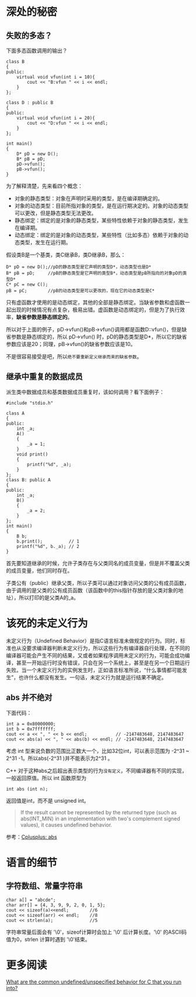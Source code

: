 # 深处的秘密

## 失败的多态？

下面多态函数调用的输出？

    class B
    {
    public:
        virtual void vfun(int i = 10){
            cout << "B:vfun " << i << endl;
        }
    };
    
    class D : public B
    {
    public:
        virtual void vfun(int i = 20){
            cout << "D:vfun " << i << endl;
        }
    };
    
    int main()
    {
        D* pD = new D();
        B* pB = pD;
        pD->vfun();
        pB->vfun();
    }

为了解释清楚，先来看四个概念：

* 对象的静态类型：对象在声明时采用的类型，是在编译期确定的。
* 对象的动态类型：目前所指对象的类型，是在运行期决定的。对象的动态类型可以更改，但是静态类型无法更改。
* 静态绑定：绑定的是对象的静态类型，某些特性依赖于对象的静态类型，发生在编译期。
* 动态绑定：绑定的是对象的动态类型，某些特性（比如多态）依赖于对象的动态类型，发生在运行期。

假设类B是一个基类，类C继承B，类D继承B，那么：

    D* pD = new D();//pD的静态类型是它声明的类型D*，动态类型也是D*
    B* pB = pD;     //pB的静态类型是它声明的类型B*，动态类型是pB所指向的对象pD的类型D*
    C* pC = new C();  
    pB = pC;        //pB的动态类型是可以更改的，现在它的动态类型是C*

只有虚函数才使用的是动态绑定，其他的全部是静态绑定。当缺省参数和虚函数一起出现的时候情况有点复杂，极易出错。虚函数是动态绑定的，但是为了执行效率，**缺省参数是静态绑定的**。

所以对于上面的例子，pD->vfun()和pB->vfun()调用都是函数D::vfun()，但是缺省参数是静态绑定的，所以 pD->vfun() 时，pD的静态类型是D*，所以它的缺省参数应该是20；同理，pB->vfun()的缺省参数应该是10。

不是很容易接受是吧，所以`绝不要重新定义继承而来的缺省参数`。

## 继承中重复的数据成员

派生类中数据成员和基类数据成员重复时，该如何调用？看下面例子：

    #include "stdio.h"
     
    class A
    {
    public:
        int _a;
        A()
        {
            _a = 1;
        }
        void print()
        {
            printf("%d", _a);
        }
    };
    class B: public A
    {
    public:
        int _a;
        B()
        {
            _a = 2;
        }
    };
    int main()
    {
        B b;
        b.print();          // 1
        printf("%d", b._a); // 2
    }

首先要知道继承的时候，允许子类存在与父类同名的成员变量，但是并不覆盖父类的成员变量，他们同时存在。

子类公有（public）继承父类，所以子类可以通过对象访问父类的公有成员函数，由于调用的是父类的公有成员函数（该函数中的this指针存放的是父类对象的地址），所以打印的是父类A的_a。

# 该死的未定义行为

未定义行为（Undefined Behavior）是指C语言标准未做规定的行为。同时，标准也从没要求编译器判断未定义行为，所以这些行为有编译器自行处理，在不同的编译器可能会产生不同的结果，又或者如果程序调用未定义的行为，可能会成功编译，甚至一开始运行时没有错误，只会在另一个系统上，甚至是在另一个日期运行失败。当一个未定义行为的实例发生时，正如语言标准所说，“什么事情都可能发生”，也许什么都没有发生。一句话，未定义行为就是运行结果不确定。

## abs 并不绝对

下面代码：

    int a = 0x80000000;
    int b = 0x7fffffff;
    cout << a << ", " << b << endl;           // -2147483648, 2147483647
    cout << abs(a) << ", " << abs(b) << endl; // -2147483648, 2147483647

考虑 int 型来说负数的范围比正数大一个，比如32位int，可以表示范围为 -2^31 ~ 2^31 -1。所以abs(-2^31 )并不能表示为2^31 。

C++ 对于这种abs之后超出表示类型的行为`没有定义`，不同编译器有不同的实现，一般返回原值。所以 int 函数原型为

    int abs (int n); 

返回值是int，而不是 unsigned int。

> If the result cannot be represented by the returned type (such as abs(INT_MIN) in an implementation with two's complement signed values), it causes undefined behavior.

参考：[Cplusplus: abs](http://www.cplusplus.com/reference/cstdlib/abs/?kw=abs)

# 语言的细节

## 字符数组、常量字符串

    char a[] = "abcde";
    char arr[] = {4, 3, 9, 9, 2, 0, 1, 5};
    cout << sizeof(a)<<endl;        //6
    cout << sizeof(arr) << endl;    //8
    cout << strlen(a);              //5

字符串常量后面会有 '\0'，sizeof计算时会加上 '\0' 后计算长度。'\0' 的ASCII码值为0，strlen 计算时遇到 '\0'结束。



# 更多阅读

[What are the common undefined/unspecified behavior for C that you run into?](http://stackoverflow.com/questions/98340/what-are-the-common-undefined-unspecified-behavior-for-c-that-you-run-into)   


